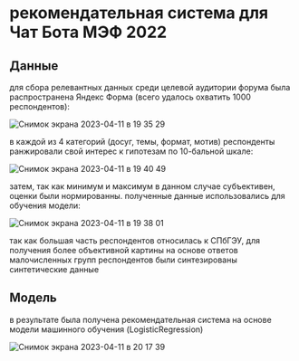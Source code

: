 # рекомендательная система для Чат Бота МЭФ 2022

## Данные

для сбора релевантных данных среди целевой аудитории форума была распространена Яндекс Форма (всего удалось охватить 1000 респондентов):

![Снимок экрана 2023-04-11 в 19 35 29](https://user-images.githubusercontent.com/68919777/231232817-b889427d-86d5-4829-a7dd-14663f2664c9.png)

в каждой из 4 категорий (досуг, темы, формат, мотив) респонденты ранжировали свой интерес к гипотезам по 10-бальной шкале:

![Снимок экрана 2023-04-11 в 19 40 49](https://user-images.githubusercontent.com/68919777/231237792-c63a9429-e695-447e-a875-94b229e79eef.png)

затем, так как минимум и максимум в данном случае субъективен, оценки были нормированны. полученные данные использовались для обучения модели:

![Снимок экрана 2023-04-11 в 19 38 01](https://user-images.githubusercontent.com/68919777/231239251-60ecc3d3-2160-46f9-be3b-00fef3aa96c5.png)

так как большая часть респондентов относилась к СПбГЭУ, для получения более объективной картины на основе ответов малочисленных групп респондентов были синтезированы синтетические данные

## Модель

в результате была получена рекомендательная система на основе модели машинного обучения (LogisticRegression)

![Снимок экрана 2023-04-11 в 20 17 39](https://user-images.githubusercontent.com/68919777/231240781-e95c0472-c530-47cc-acb6-5bd38680c7da.png)
